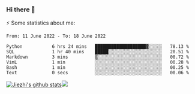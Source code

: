 ### Hi there 👋

⚡ Some statistics about me:


<!--START_SECTION:waka-->

```text
From: 11 June 2022 - To: 18 June 2022

Python           6 hrs 24 mins   ███████████████████▓░░░░░   78.13 %
SQL              1 hr 40 mins    █████░░░░░░░░░░░░░░░░░░░░   20.51 %
Markdown         3 mins          ▒░░░░░░░░░░░░░░░░░░░░░░░░   00.72 %
VimL             1 min           ░░░░░░░░░░░░░░░░░░░░░░░░░   00.28 %
Bash             1 min           ░░░░░░░░░░░░░░░░░░░░░░░░░   00.25 %
Text             0 secs          ░░░░░░░░░░░░░░░░░░░░░░░░░   00.06 %
```

<!--END_SECTION:waka-->





[![Jiezhi's github stats](https://github-readme-stats.vercel.app/api?username=Jiezhi&show_icons=true)](https://github.com/Jiezhi/github-readme-stats)[![](https://stats.justsong.cn/api/leetcode/?username=Jiezhi)](https://leetcode.com/Jiezhi/) 
<!--
[![Top Langs](https://github-readme-stats.vercel.app/api/top-langs/?username=Jiezhi&hide=javascript,html)](https://github.com/Jiezhi/github-readme-stats)

**Jiezhi/Jiezhi** is a ✨ _special_ ✨ repository because its `README.md` (this file) appears on your GitHub profile.

Here are some ideas to get you started:

- 🔭 I’m currently working on ...
- 🌱 I’m currently learning ...
- 👯 I’m looking to collaborate on ...
- 🤔 I’m looking for help with ...
- 💬 Ask me about ...
- 📫 How to reach me: ...
- 😄 Pronouns: ...
- ⚡ Fun fact: ...
-->

